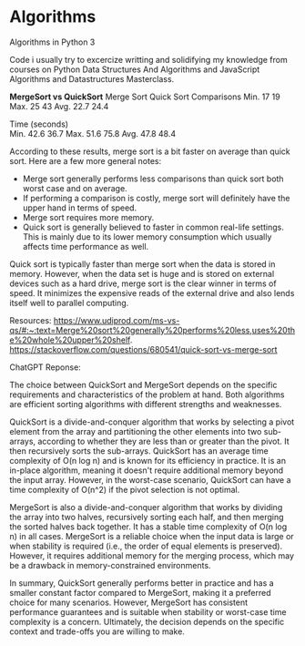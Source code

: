 # Algorithms
Algorithms in Python 3

Code i usually try to excercize writting and solidifying my knowledge from courses on Python Data Structures And Algorithms and JavaScript Algorithms and Datastructures Masterclass.

**MergeSort vs QuickSort**
                  Merge Sort	Quick Sort
Comparisons	Min.	        17	19
            Max.	        25	43
            Avg.	       22.7	24.4
            
Time (seconds)	
            Min.	       42.6	36.7
            Max.	       51.6	75.8
            Avg.	       47.8	48.4
         
According to these results, merge sort is a bit faster on average than quick sort. 
Here are a few more general notes:

- Merge sort generally performs less comparisons than quick sort both worst case and on average. 
- If performing a comparison is costly, merge sort will definitely have the upper hand in terms of speed.
- Merge sort requires more memory. 
- Quick sort is generally believed to faster in common real-life settings. This is mainly due to its lower memory consumption which usually affects time performance as well.

Quick sort is typically faster than merge sort when the data is stored in memory. However, when the data set is huge and is stored on external devices such as a hard drive, merge sort is the clear winner in terms of speed. It minimizes the expensive reads of the external drive and also lends itself well to parallel computing.

Resources: https://www.udiprod.com/ms-vs-qs/#:~:text=Merge%20sort%20generally%20performs%20less,uses%20the%20whole%20upper%20shelf.
           https://stackoverflow.com/questions/680541/quick-sort-vs-merge-sort
           
 ChatGPT Reponse:
 
 The choice between QuickSort and MergeSort depends on the specific requirements and characteristics of the problem at hand. Both algorithms are efficient sorting algorithms with different strengths and weaknesses.

QuickSort is a divide-and-conquer algorithm that works by selecting a pivot element from the array and partitioning the other elements into two sub-arrays, according to whether they are less than or greater than the pivot. It then recursively sorts the sub-arrays. QuickSort has an average time complexity of O(n log n) and is known for its efficiency in practice. It is an in-place algorithm, meaning it doesn't require additional memory beyond the input array. However, in the worst-case scenario, QuickSort can have a time complexity of O(n^2) if the pivot selection is not optimal.

MergeSort is also a divide-and-conquer algorithm that works by dividing the array into two halves, recursively sorting each half, and then merging the sorted halves back together. It has a stable time complexity of O(n log n) in all cases. MergeSort is a reliable choice when the input data is large or when stability is required (i.e., the order of equal elements is preserved). However, it requires additional memory for the merging process, which may be a drawback in memory-constrained environments.

In summary, QuickSort generally performs better in practice and has a smaller constant factor compared to MergeSort, making it a preferred choice for many scenarios. However, MergeSort has consistent performance guarantees and is suitable when stability or worst-case time complexity is a concern. Ultimately, the decision depends on the specific context and trade-offs you are willing to make.

